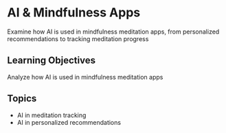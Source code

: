 # AI & Mindfulness Apps

Examine how AI is used in mindfulness meditation apps, from personalized recommendations to tracking meditation progress

## Learning Objectives
Analyze how AI is used in mindfulness meditation apps

## Topics
- AI in meditation tracking
- AI in personalized recommendations